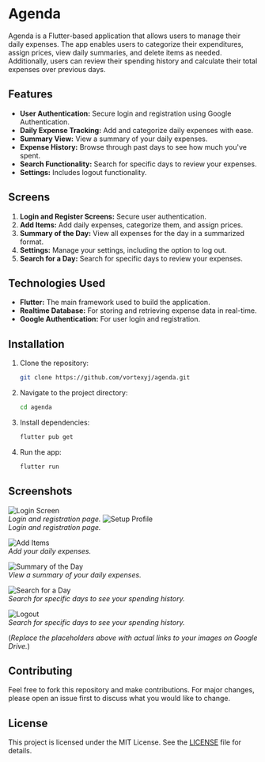 # Agenda

Agenda is a Flutter-based application that allows users to manage their daily expenses.
The app enables users to categorize their expenditures, assign prices, view daily summaries, and delete items as needed. Additionally,
users can review their spending history and calculate their total expenses over previous days.

## Features

- **User Authentication:** Secure login and registration using Google Authentication.
- **Daily Expense Tracking:** Add and categorize daily expenses with ease.
- **Summary View:** View a summary of your daily expenses.
- **Expense History:** Browse through past days to see how much you've spent.
- **Search Functionality:** Search for specific days to review your expenses.
- **Settings:** Includes logout functionality.

## Screens

1. **Login and Register Screens:** Secure user authentication.
2. **Add Items:** Add daily expenses, categorize them, and assign prices.
3. **Summary of the Day:** View all expenses for the day in a summarized format.
4. **Settings:** Manage your settings, including the option to log out.
5. **Search for a Day:** Search for specific days to review your expenses.

## Technologies Used

- **Flutter:** The main framework used to build the application.
- **Realtime Database:** For storing and retrieving expense data in real-time.
- **Google Authentication:** For user login and registration.

## Installation

1. Clone the repository:
    ```bash
    git clone https://github.com/vortexyj/agenda.git
    ```
2. Navigate to the project directory:
    ```bash
    cd agenda
    ```
3. Install dependencies:
    ```bash
    flutter pub get
    ```
4. Run the app:
    ```bash
    flutter run
    ```

## Screenshots

![Login Screen](https://drive.google.com/uc?id=1sQviq-XJRWXbFA90PXtfC_3i31kHsO1E)  
*Login and registration page.*
![Setup Profile](https://drive.google.com/uc?id=1IVXU5vWyE-t-rjKJmUfq5pRztYochGsK)  
*Login and registration page.*

![Add Items](https://drive.google.com/uc?id=14ZKzIp8u5jpCoE9pflOUKo98hYd9yapN)  
*Add your daily expenses.*

![Summary of the Day](https://drive.google.com/uc?id=13zrldIvtVIfLvW0n07vt-q84CPB8OBRw)  
*View a summary of your daily expenses.*

![Search for a Day](https://drive.google.com/uc?id=1UrbvytQZWIAS9-Hixj2A7YbFegg9dUtz)  
*Search for specific days to see your spending history.*

![Logout](https://drive.google.com/uc?id=1ot-M8Qev95Nec6ryppZnxZRaS8j4y8Og)  
*Search for specific days to see your spending history.*

(*Replace the placeholders above with actual links to your images on Google Drive.*)

## Contributing

Feel free to fork this repository and make contributions. For major changes, please open an issue first to discuss what you would like to change.

## License

This project is licensed under the MIT License. See the [LICENSE](LICENSE) file for details.
